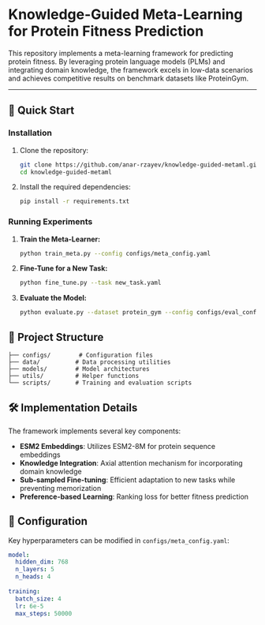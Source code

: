 # Knowledge-Guided Meta-Learning for Protein Fitness Prediction

This repository implements a meta-learning framework for predicting protein fitness. By leveraging protein language models (PLMs) and integrating domain knowledge, the framework excels in low-data scenarios and achieves competitive results on benchmark datasets like ProteinGym.

---

## 🚀 Quick Start

### Installation

1. Clone the repository:
   ```bash
   git clone https://github.com/anar-rzayev/knowledge-guided-metaml.git
   cd knowledge-guided-metaml
   ```

2. Install the required dependencies:
   ```bash
   pip install -r requirements.txt
   ```

### Running Experiments

1. **Train the Meta-Learner:**
   ```bash
   python train_meta.py --config configs/meta_config.yaml
   ```

2. **Fine-Tune for a New Task:**
   ```bash
   python fine_tune.py --task new_task.yaml
   ```

3. **Evaluate the Model:**
   ```bash
   python evaluate.py --dataset protein_gym --config configs/eval_config.yaml
   ```

## 📁 Project Structure

```
├── configs/        # Configuration files
├── data/          # Data processing utilities
├── models/        # Model architectures
├── utils/         # Helper functions
└── scripts/       # Training and evaluation scripts
```

## 🛠️ Implementation Details

The framework implements several key components:

- **ESM2 Embeddings**: Utilizes ESM2-8M for protein sequence embeddings
- **Knowledge Integration**: Axial attention mechanism for incorporating domain knowledge
- **Sub-sampled Fine-tuning**: Efficient adaptation to new tasks while preventing memorization
- **Preference-based Learning**: Ranking loss for better fitness prediction

## 🔧 Configuration

Key hyperparameters can be modified in `configs/meta_config.yaml`:

```yaml
model:
  hidden_dim: 768
  n_layers: 5
  n_heads: 4
  
training:
  batch_size: 4
  lr: 6e-5
  max_steps: 50000
```
